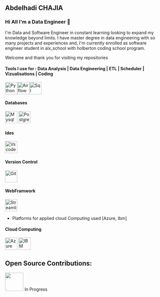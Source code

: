 ## <strong>Abdelhadi CHAJIA</strong>

### Hi All I'm a Data Engineer 👋

I'm Data and Software Engineer in constant learning looking to expand my knowledge beyond limits. I have master degree in data engineering with so many projects and experiences and, I'm currently enrolled as software engineer student in alx_school with holberton coding school program.

Welcome and thank you for visiting my repositories

#### Tools I use for : Data Analysis | Data Engineering | ETL | Scheduler | Vizualisations | Coding

<img src="https://cdn.jsdelivr.net/gh/devicons/devicon@latest/icons/python/python-original.svg" alt="Python" width="40px" height="40px" /><img src="https://cdn.jsdelivr.net/gh/devicons/devicon@latest/icons/apacheairflow/apacheairflow-original.svg" alt="Airflow" width="40px" height="40px" /><img src="https://cdn.jsdelivr.net/gh/devicons/devicon@latest/icons/azuresqldatabase/azuresqldatabase-original.svg" alt="Sql" width="40px" height="40px" />

          
#### Databases
<img src="https://cdn.jsdelivr.net/gh/devicons/devicon@latest/icons/mysql/mysql-original-wordmark.svg" alt="Mysql" width="40px" height="40px"/>
<img src="https://cdn.jsdelivr.net/gh/devicons/devicon@latest/icons/postgresql/postgresql-original-wordmark.svg" alt="Postgresql" width="40px" height="40px"/ />
          

#### Ides
<img src="https://cdn.jsdelivr.net/gh/devicons/devicon@latest/icons/vscode/vscode-original-wordmark.svg"  alt="Vscode" width="40px" height="40px"/>
          

#### Version Control
<img src="https://cdn.jsdelivr.net/gh/devicons/devicon@latest/icons/git/git-original.svg" alt="Git" width="40px" height="40px"  />

#### WebFramwork
<img src="https://cdn.jsdelivr.net/gh/devicons/devicon@latest/icons/streamlit/streamlit-original.svg" alt="Streamlit" width="40px" height="40px" />

          






- Platforms for applied cloud Computing used [Azure, Ibm]

#### Cloud Computing

<a href="https://azure.microsoft.com/fr-fr" rel="nofollow"> <img src="https://www.svgrepo.com/show/353467/azure-icon.svg" alt="Azure Cloud" width="40" height="40" style="max-width: 100%;"></a>
<a href="https://www.ibm.com/cloud" rel="nofollow"> <img src="https://www.vectorlogo.zone/logos/ibm_cloud/ibm_cloud-icon.svg" alt="IBM Cloud" width="40" height="40" style="max-width: 100%;"></a>


## Open Source Contributions:

<img src="https://media.giphy.com/media/XzqEFZ06NSFgXaut2g/giphy.gif" width="60px"> In Progress
